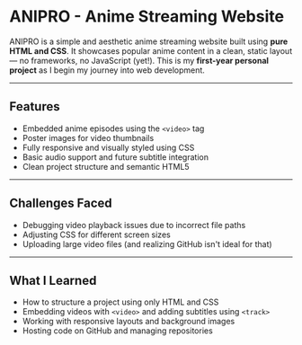 # ANIPRO - Anime Streaming Website

ANIPRO is a simple and aesthetic anime streaming website built using **pure HTML and CSS**. It showcases popular anime content in a clean, static layout — no frameworks, no JavaScript (yet!). This is my **first-year personal project** as I begin my journey into web development.

---

## Features

-  Embedded anime episodes using the `<video>` tag
-  Poster images for video thumbnails
-  Fully responsive and visually styled using CSS
-  Basic audio support and future subtitle integration
-  Clean project structure and semantic HTML5

---

##  Challenges Faced

- Debugging video playback issues due to incorrect file paths
- Adjusting CSS for different screen sizes
- Uploading large video files (and realizing GitHub isn't ideal for that)

---

##  What I Learned

- How to structure a project using only HTML and CSS
- Embedding videos with `<video>` and adding subtitles using `<track>`
- Working with responsive layouts and background images
- Hosting code on GitHub and managing repositories

